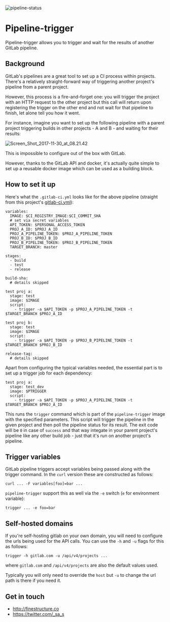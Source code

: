 ![pipeline-status](https://gitlab.com/finestructure/pipeline-trigger/badges/master/build.svg)

# Pipeline-trigger

Pipeline-trigger allows you to trigger and wait for the results of another GitLab pipeline.

## Background

GitLab's pipelines are a great tool to set up a CI process within projects. There's a relatively straight-forward way of triggering another project's pipeline from a parent project.

However, this process is a fire-and-forget one: you will trigger the project with an HTTP request to the other project but this call will return upon registering the trigger on the other end and not wait for that pipeline to finish, let alone tell you how it went.

For instance, imagine you want to set up the following pipeline with a parent project triggering builds in other projects - A and B - and waiting for their results:

![Screen_Shot_2017-11-30_at_08.21.42](/uploads/c906618303dcf0124185b97f56d3fe97/Screen_Shot_2017-11-30_at_08.21.42.png)

This is impossible to configure out of the box with GitLab.

However, thanks to the GitLab API and docker, it's actually quite simple to set up a reusable docker image which can be used as a building block.

## How to set it up

Here's what the `.gitlab-ci.yml` looks like for the above pipeline (straight from this project's [gitlab-ci.yml](/.gitlab-ci.yml)):

```
variables:
  IMAGE: $CI_REGISTRY_IMAGE:$CI_COMMIT_SHA
  # set via secret variables
  API_TOKEN: $PERSONAL_ACCESS_TOKEN
  PROJ_A_ID: $PROJ_A_ID
  PROJ_A_PIPELINE_TOKEN: $PROJ_A_PIPELINE_TOKEN
  PROJ_B_ID: $PROJ_B_ID
  PROJ_B_PIPELINE_TOKEN: $PROJ_B_PIPELINE_TOKEN
  TARGET_BRANCH: master

stages:
  - build
  - test
  - release

build-sha:
  # details skipped

test proj a:
  stage: test
  image: $IMAGE
  script: 
    - trigger -a $API_TOKEN -p $PROJ_A_PIPELINE_TOKEN -t $TARGET_BRANCH $PROJ_A_ID

test proj b:
  stage: test
  image: $IMAGE
  script: 
    - trigger -a $API_TOKEN -p $PROJ_B_PIPELINE_TOKEN -t $TARGET_BRANCH $PROJ_B_ID

release-tag:
  # details skipped
```

Apart from configuring the typical variables needed, the essential part is to set up a trigger job for each dependency:

```
test proj a:
  stage: test_dev
  image: $PTRIGGER
  script: 
    - trigger -a $API_TOKEN -p $PROJ_A_PIPELINE_TOKEN -t $TARGET_BRANCH $PROJ_A_ID
```

This runs the `trigger` command which is part of the `pipeline-trigger` image with the specified parameters. This script will trigger the pipeline in the given project and then poll the pipeline status for its result. The exit code will be `0` in case of `success` and that way integate in your parent project's pipeline like any other build job - just that it's run on another project's pipeline.

## Trigger variables

GitLab pipeline triggers accept variables being passed along with the trigger command. In the `curl` version these are constructed as follows:

```
curl ... -F variables[foo]=bar ...
```

`pipeline-trigger` support this as well via the `-e` switch (`e` for environment variable):

```
trigger ... -e foo=bar
```

## Self-hosted domains

If you're self-hosting gitlab on your own domain, you will need to configure the urls being used for the API calls. You can use the `-h` and `-u` flags for this as follows:

```
trigger -h gitlab.com -u /api/v4/projects ...
```

where `gitlab.com` and `/api/v4/projects` are also the default values used.

Typically you will only need to override the `host` but `-u` to change the url path is there if you need it.

## Get in touch

- http://finestructure.co
- https://twitter.com/_sa_s
